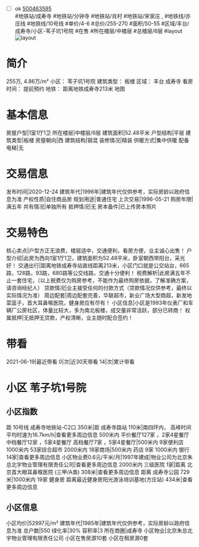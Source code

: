 - [ ] ok [500463595](https://bj.5i5j.com/ershoufang/500463595.html)  
 #地铁站/成寿寺 #地铁站/分钟寺 #地铁站/肖村 #地铁站/宋家庄 ,  #地铁线/亦庄线 #地铁线/10号线
#单价/4-6 #总价/255-270 #面积/50-55   #区域/丰台/成寿寺/小区-苇子坑1号院 #在售 #所在楼层/中楼层 #总楼层/6层 #layout 
![layout](http://image2.5i5j.com//group1/M00/C9/19/CgqJMV3vMtaAUQM3AAQp62AFvIg894.jpg_P5.jpg) 
# 简介 
 255万,  4.86万/m² 
小区： 苇子坑1号院
建筑类型： 板楼
区域： 丰台 成寿寺
看房时间： 提前预约
地铁： 距离地铁成寿寺213米 地图
# 基本信息 
 房屋户型|1室1厅1卫
所在楼层|中楼层/6层
建筑面积|52.48平米
户型结构|平层
建筑类型|板楼
房屋朝向|西
建筑结构|钢混
装修情况|精装
供暖方式|集中供暖
配备电梯|无
# 交易信息 
 发布时间|2020-12-24
建筑年代|1996年|建筑年代仅供参考，实际房龄以政府信息为准
产权性质|自住商品房
规划用途|普通住宅
上次交易|1996-05-21
购房年限|满五年
共有情况|单独所有
抵押情况|无
房本备件|已上传房本照片
# 交易特色 
 核心卖点|户型方正无浪费，楼层适中，交通便利，看房方便，业主诚心出售！
户型介绍|此房为西向1室1厅1卫，建筑面积为52.48平米，卧室朝西带阳台，采光好！
交通出行|距离地铁成寿寺站直线距离213米，小区门口就是公交站台，665路，128路，93路，680路等公交线路，交通十分便利！
税费解析|此房满五年不止一套住宅，（以上税费仅为购房参考，不能作为最终购房依据，了解准确方案，请咨询经纪人）
贷款情况|业主接受任何的付款方式（贷款情况仅供参考，最终以实际情况为准）
周边配套|周边配套完善，华联超市，新业广场大型商超，新发地菜篮子，首大耳鼻喉医院，健身房应有尽有！
小区信息|小区是1993年仪表厂和车辆厂公房社区，体量比较大，多为南北板楼，成交量非常活跃，部分已转商！
权属抵押|无抵押无贷款，产权清晰，业主随时配合签约！
# 带看 
 2021-06-19|最近带看	 0|次|近30天带看	 14|次|累计带看
# 小区 苇子坑1号院
## 小区指数 
 距 10号线 成寿寺地铁站-C2口 350米|距 成寿寺路站 110米|南四环内， 高峰时间平均时速为16.7km/h|查看更多周边信息
500米内 平价餐厅127家 ，2家4星餐厅
中档餐厅12家 ，5家4星餐厅
高档餐厅7家 ，5家4星餐厅|500米内 9家便利店
1000米内 53家综合超市
2000米内 18家商场|500米内 药店 9家
1000米内 银行 14家|查看更多周边信息
小区物业费0.6元/平米/月|1997年建成|物业公司为北京朱总北宇物业管理有限责任公司|查看更多周边信息
2000米内 三级医院 1家|距离 北京首大眼耳鼻喉医院 (三甲/A类) 308米|查看更多周边信息
距离 成寿寺公园 729米|1000米内 19家 健身房
距离最近健身房阳光游泳培训基地(方庄站) 434米|查看更多周边信息
## 小区信息 
 小区均价|52997元/m²
建筑年代|1985年|建筑年代仅供参考，实际房龄以政府信息为准
总户数|550
绿化率|30%
容积率|3
所在商圈|成寿寺
小区物业|北京朱总北宇物业管理有限责任公司
小区在售房源10套
小区在租房源0套
